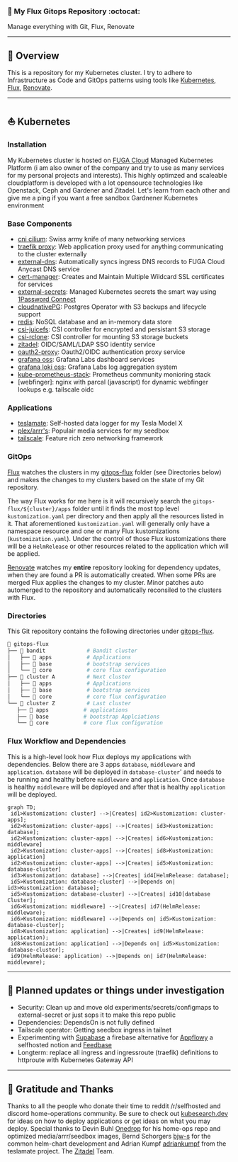 ### 🤖 My Flux Gitops Repository :octocat:


Manage everything with Git, Flux, Renovate


</div>


---


## 📖 Overview


This is a repository for my Kubernetes cluster. I try to adhere to Infrastructure as Code and GitOps patterns using tools like [Kubernetes](https://kubernetes.io/), [Flux](https://github.com/fluxcd/flux2), [Renovate](https://github.com/renovatebot/renovate).


---


## ⛵ Kubernetes


### Installation


My Kubernetes cluster is hosted on [FUGA Cloud](https://fuga.cloud) Managed Kubernetes Platform (i am also owner of the company and try to use as many services for my personal projects and interests). This highly optimzed and scaleable cloudplatform is developed with a lot opensource technologies like Openstack, Ceph and Gardener and Zitadel. Let's learn from each other and give me a ping if you want a free sandbox Gardnener Kubernetes environment


### Base Components


- [cni cilium](https://github.com/cilium/cilium): Swiss army knife of many networking services
- [traefik proxy](https://traefik.io): Web application proxy used for anything communicating to the cluster externally
- [external-dns](https://github.com/kubernetes-sigs/external-dns): Automatically syncs ingress DNS records to FUGA Cloud Anycast DNS service
- [cert-manager](https://github.com/cert-manager/cert-manager): Creates and Maintain Multiple Wildcard SSL certificates for services
- [external-secrets](https://github.com/external-secrets/external-secrets): Managed Kubernetes secrets the smart way using [1Password Connect](https://github.com/1Password/connect)
- [cloudnativePG](https://cloudnative-pg.io): Postgres Operator with S3 backups and lifecycle support
- [redis](https://redis.io): NoSQL database and an in-memory data store
- [csi-juicefs](https://github.com/juicedata/juicefs): CSI controller for encrypted and persistant S3 storage 
- [csi-rclone](https://github.com/wunderio/csi-rclone): CSI controller for mounting S3 storage buckets
- [zitadel](https://github.com/zitadel/zitadel): OIDC/SAML/LDAP SSO identity service
- [oauth2-proxy](https://github.com/oauth2-proxy/oauth2-proxy): Oauth2/OIDC authentication proxy service
- [grafana oss](https://grafana.com/oss/grafana/): Grafana Labs dashboard services
- [grafana loki oss](https://grafana.com/oss/loki/): Grafana Labs log aggregation system
- [kube-prometheus-stack](https://github.com/prometheus-community): Prometheus community monioring stack
- [webfinger]: nginx with parcal (javascript) for dynamic webfinger lookups e.g. tailscale oidc


### Applications


- [teslamate](https://github.com/teslamate-org/teslamate): Self-hosted data logger for my Tesla Model X
- [plex/arrr's](https://wiki.servarr.com): Populair media services for my seedbox
- [tailscale](https://github.com/tailscale/tailscale): Feature rich zero networking framework
 ### GitOps


[Flux](https://github.com/fluxcd/flux2) watches the clusters in my [gitops-flux](./gitops-flux/) folder (see Directories below) and makes the changes to my clusters based on the state of my Git repository.


The way Flux works for me here is it will recursively search the `gitops-flux/${cluster}/apps` folder until it finds the most top level `kustomization.yaml` per directory and then apply all the resources listed in it. That aforementioned `kustomization.yaml` will generally only have a namespace resource and one or many Flux kustomizations (`kustomization.yaml`). Under the control of those Flux kustomizations there will be a `HelmRelease` or other resources related to the application which will be applied.


[Renovate](https://github.com/renovatebot/renovate) watches my **entire** repository looking for dependency updates, when they are found a PR is automatically created. When some PRs are merged Flux applies the changes to my cluster. Minor patches auto automerged to the repository and automatically reconsiled to the clusters with Flux.


### Directories


This Git repository contains the following directories under [gitops-flux](./gitops-flux/).


```sh
📁 gitops-flux
├── 📁 bandit             # Bandit cluster
│   ├── 📁 apps           # Applications
│   ├── 📁 base           # bootstrap services
│   └── 📁 core           # core flux configuration
├── 📁 cluster A          # Next cluster
│   ├── 📁 apps           # Applications
│   ├── 📁 base           # bootstrap services
│   └── 📁 core           # core flux configuration
└── 📁 cluster Z          # Last cluster
   ├── 📁 apps           # applications
   ├── 📁 base           # bootstrap Applciations
   └── 📁 core           # core flux configuration
```


### Flux Workflow and Dependencies


This is a high-level look how Flux deploys my applications with dependencies. Below there are 3 apps `database`, `middleware` and `application`. `database` will be deployed in `database-cluster`' and needs to be running and healthy before `middleware` and `application`. Once `database` is healthy `middleware` will be deployed and after that is healthy `application` will be deployed.


```mermaid
graph TD;
 id1>Kustomization: cluster] -->|Creates| id2>Kustomization: cluster-apps];
 id2>Kustomization: cluster-apps] -->|Creates| id3>Kustomization: database];
 id2>Kustomization: cluster-apps] -->|Creates| id6>Kustomization: middleware]
 id2>Kustomization: cluster-apps] -->|Creates| id8>Kustomization: application]
 id2>Kustomization: cluster-apps] -->|Creates| id5>Kustomization: database-cluster]
 id3>Kustomization: database] -->|Creates| id4[HelmRelease: database];
 id5>Kustomization: database-cluster] -->|Depends on| id3>Kustomization: database];
 id5>Kustomization: database-cluster] -->|Creates| id10[database Cluster];
 id6>Kustomization: middleware] -->|Creates| id7(HelmRelease: middleware);
 id6>Kustomization: middleware] -->|Depends on| id5>Kustomization: database-cluster];
 id8>Kustomization: application] -->|Creates| id9(HelmRelease: application);
 id8>Kustomization: application] -->|Depends on| id5>Kustomization: database-cluster];
 id9(HelmRelease: application) -->|Depends on| id7(HelmRelease: middleware);
```
---


## 🔧 Planned updates or things under investigation


- Security: Clean up and move old experiments/secrets/configmaps to external-secret or just sops it to make this repo public
- Dependencies: DependsOn is not fully defined
- Tailscale operator: Getting seedbox ingress in tailnet
- Experimenting with [Supabase](https://github.com/supabase/supabase) a firebase alternative for [Appflowy](https://appflowy.io) a selfhosted notion and [Feedbase](https://feedbase.app)
- Longterm: replace all ingress and ingressroute (traefik) definitions to httproute with Kubernetes Gateway API 


---


## 🤝 Gratitude and Thanks


Thanks to all the people who donate their time to reddit /r/selfhosted and discord home-operations community. Be sure to check out [kubesearch.dev](https://kubesearch.dev/) for ideas on how to deploy applications or get ideas on what you may deploy. Special thanks to Devin Buhl [Onedrop](https://github.com/onedr0p) for his home-ops repo and optimized media/arrr/seedbox images,
Bernd Schorgers [bjw-s](https://github.com/bjw-s) for the common helm-chart development and Adrian Kumpf [adriankumpf](https://github.com/adriankumpf) from the teslamate project. The [Zitadel](https://github.com/zitadel/zitadel) Team.
